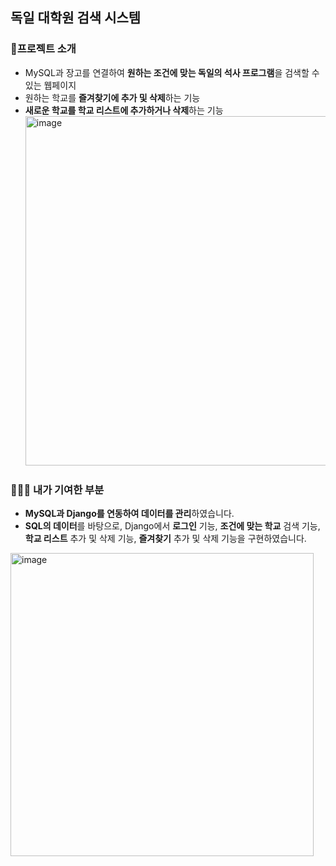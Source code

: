## 독일 대학원 검색 시스템
### 📖프로젝트 소개
- MySQL과 장고를 연결하여 **원하는 조건에 맞는 독일의 석사 프로그램**을 검색할 수 있는 웹페이지
- 원하는 학교를 **즐겨찾기에 추가 및 삭제**하는 기능
- **새로운 학교를 학교 리스트에 추가하거나 삭제**하는 기능
  <img width="559" alt="image" src="https://github.com/user-attachments/assets/8e405f91-bb6e-4568-a50e-cf4230b75c54" />
  
### 🙋🏻‍♀️ 내가 기여한 부분
- **MySQL과 Django를 연동하여 데이터를 관리**하였습니다.
- **SQL의 데이터**를 바탕으로, Django에서 **로그인**  기능, **조건에 맞는 학교** 검색 기능, **학교 리스트** 추가 및 삭제 기능, **즐겨찾기** 추가 및 삭제 기능을 구현하였습니다.
<img width="485" alt="image" src="https://github.com/user-attachments/assets/ddeb86c9-d3be-4464-8649-480727a1ac84" />
